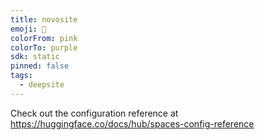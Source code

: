 ```yaml
---
title: novosite
emoji: 🐳
colorFrom: pink
colorTo: purple
sdk: static
pinned: false
tags:
  - deepsite
---
```


Check out the configuration reference at https://huggingface.co/docs/hub/spaces-config-reference